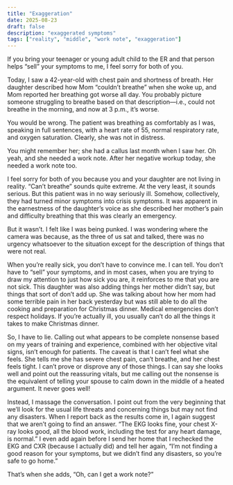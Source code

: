 ```yaml
---
title: "Exaggeration"
date: 2025-08-23
draft: false
description: "exaggerated symptoms"
tags: ["reality", "middle", "work note", "exaggeration"]
---
```


If you bring your teenager or young adult child to the ER and that person helps “sell” your symptoms to me, I feel sorry for both of you. 

Today, I saw a 42-year-old with chest pain and shortness of breath. Her daughter described how Mom “couldn’t breathe” when she woke up, and Mom reported her breathing got worse all day. You probably picture someone struggling to breathe based on that description—i.e., could not breathe in the morning, and now at 3 p.m., it’s worse.

You would be wrong. The patient was breathing as comfortably as I was, speaking in full sentences, with a heart rate of 55, normal respiratory rate, and oxygen saturation. Clearly, she was not in distress.

You might remember her; she had a callus last month when I saw her. Oh yeah, and she needed a work note. After her negative workup today, she needed a work note too.

I feel sorry for both of you because you and your daughter are not living in reality. “Can’t breathe” sounds quite extreme. At the very least, it sounds serious. But this patient was in no way seriously ill. Somehow, collectively, they had turned minor symptoms into crisis symptoms. It was apparent in the earnestness of the daughter’s voice as she described her mother’s pain and difficulty breathing that this was clearly an emergency.

But it wasn’t. I felt like I was being punked. I was wondering where the camera was because, as the three of us sat and talked, there was no urgency whatsoever to the situation except for the description of things that were not real.

When you’re really sick, you don’t have to convince me. I can tell. You don’t have to “sell” your symptoms, and in most cases, when you are trying to draw my attention to just how sick you are, it reinforces to me that you are not sick. This daughter was also adding things her mother didn’t say, but things that sort of don’t add up. She was talking about how her mom had some terrible pain in her back yesterday but was still able to do all the cooking and preparation for Christmas dinner. Medical emergencies don’t respect holidays. If you’re actually ill, you usually can’t do all the things it takes to make Christmas dinner.

So, I have to lie. Calling out what appears to be complete nonsense based on my years of training and experience, combined with her objective vital signs, isn’t enough for patients. The caveat is that I can’t feel what she feels. She tells me she has severe chest pain, can’t breathe, and her chest feels tight. I can’t prove or disprove any of those things. I can say she looks well and point out the reassuring vitals, but me calling out the nonsense is the equivalent of telling your spouse to calm down in the middle of a heated argument. It never goes well!

Instead, I massage the conversation. I point out from the very beginning that we’ll look for the usual life threats and concerning things but may not find any disasters. When I report back as the results come in, I again suggest that we aren’t going to find an answer. “The EKG looks fine, your chest X-ray looks good, all the blood work, including the test for any heart damage, is normal.” I even add again before I send her home that I rechecked the EKG and CXR (because I actually did) and tell her again, “I’m not finding a good reason for your symptoms, but we didn’t find any disasters, so you’re safe to go home.”

That’s when she adds, “Oh, can I get a work note?”

